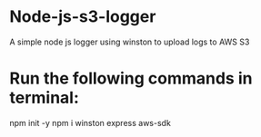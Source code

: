 # Node-js-s3-logger
A simple node js logger using winston to upload logs to AWS S3

# Run the following commands in terminal:

npm init -y
npm i winston express aws-sdk
